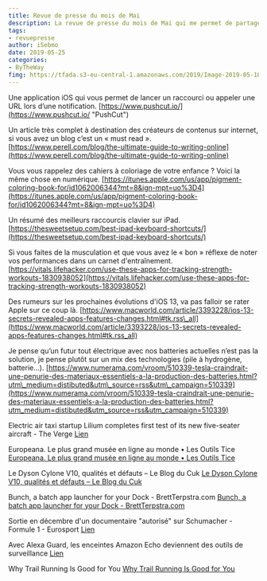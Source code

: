 ```yaml
---
title: Revue de presse du mois de Mai
description: La revue de presse du mois de Mai qui me permet de partager un certains nombres d’articles que j’ai trouvés intéressants. 
tags: 
- revuepresse
author: iSebmo
date: 2019-05-25
categories: 
- ByTheWay
fimg: https://tfada.s3-eu-central-1.amazonaws.com/2019/Image-2019-05-10-12-23-40.jpeg
--- 
```


Une application iOS qui vous permet de lancer un raccourci ou appeler une URL lors d’une notification. 
[https://www.pushcut.io/](https://www.pushcut.io/ "PushCut")

Un article très complet à destination des créateurs de contenus sur internet, si vous avez un blog c’est un « must read ». 
[https://www.perell.com/blog/the-ultimate-guide-to-writing-online](https://www.perell.com/blog/the-ultimate-guide-to-writing-online)

Vous vous rappelez des cahiers à coloriage de votre enfance ? Voici la même chose en numérique. 
[https://itunes.apple.com/us/app/pigment-coloring-book-for/id1062006344?mt=8&ign-mpt=uo%3D4](https://itunes.apple.com/us/app/pigment-coloring-book-for/id1062006344?mt=8&ign-mpt=uo%3D4)

Un résumé des meilleurs raccourcis clavier sur iPad. 
[https://thesweetsetup.com/best-ipad-keyboard-shortcuts/](https://thesweetsetup.com/best-ipad-keyboard-shortcuts/)

Si vous faites de la musculation et que vous avez le « bon » réflexe de noter vos performances dans un carnet d'entraînement. 
[https://vitals.lifehacker.com/use-these-apps-for-tracking-strength-workouts-1830938052](https://vitals.lifehacker.com/use-these-apps-for-tracking-strength-workouts-1830938052)

Des rumeurs sur les prochaines évolutions d'iOS 13, va pas falloir se rater Apple sur ce coup là.
[https://www.macworld.com/article/3393228/ios-13-secrets-revealed-apps-features-changes.html#tk.rss\_all](https://www.macworld.com/article/3393228/ios-13-secrets-revealed-apps-features-changes.html#tk.rss_all)

Je pense qu’un futur tout électrique avec nos batteries actuelles n’est pas la solution, je pense plutôt sur un mix des technologies (pile à hydrogène, batterie...). 
[https://www.numerama.com/vroom/510339-tesla-craindrait-une-penurie-des-materiaux-essentiels-a-la-production-des-batteries.html?utm\_medium=distibuted&utm\_source=rss&utm\_campaign=510339](https://www.numerama.com/vroom/510339-tesla-craindrait-une-penurie-des-materiaux-essentiels-a-la-production-des-batteries.html?utm_medium=distibuted&utm_source=rss&utm_campaign=510339)

Electric air taxi startup Lilium completes first test of its new five-seater aircraft - The Verge
[Lien](https://www.theverge.com/2019/5/16/18625088/lilium-jet-test-flight-electric-aircraft-flying-car)

Europeana. Le plus grand musée en ligne au monde • Les Outils Tice
[Europeana. Le plus grand musée en ligne au monde • Les Outils Tice](https://outilstice.com/2019/05/europeana-le-plus-grand-musee-en-ligne-au-monde/)

Le Dyson Cylone V10, qualités et défauts – Le Blog du Cuk
[Le Dyson Cylone V10, qualités et défauts – Le Blog du Cuk](https://leblogducuk.ch/2019/05/14/le-dyson-cylone-v10-qualites-et-defauts/)

Bunch, a batch app launcher for your Dock - BrettTerpstra.com
[Bunch, a batch app launcher for your Dock - BrettTerpstra.com](https://brettterpstra.com/2019/05/14/bunch-a-batch-app-launcher-for-your-dock/)

Sortie en décembre d'un documentaire "autorisé" sur Schumacher - Formule 1 - Eurosport
[Lien](https://www.eurosport.fr/formule-1/sortie-en-decembre-d-un-documentaire-autorise-sur-schumacher_sto7267168/story.shtml)

Avec Alexa Guard, les enceintes Amazon Echo deviennent des outils de surveillance
[Lien](https://www.presse-citron.net/avec-alexa-guard-les-enceintes-amazon-echo-deviennent-des-outils-de-surveillance/)

Why Trail Running Is Good for You
[Why Trail Running Is Good for You](https://vitals.lifehacker.com/why-you-should-do-some-of-your-running-on-trails-1834763168)
